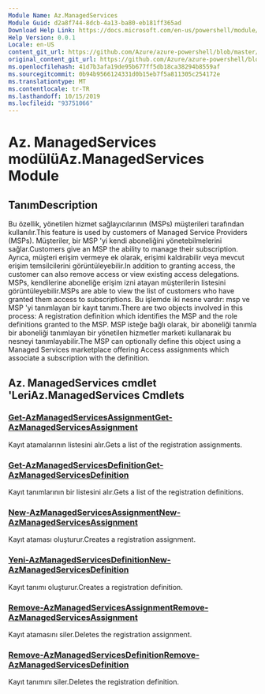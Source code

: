 ```yaml
---
Module Name: Az.ManagedServices
Module Guid: d2a8f744-8dcb-4a13-ba80-eb181ff365ad
Download Help Link: https://docs.microsoft.com/en-us/powershell/module/az.managedservices
Help Version: 0.0.1
Locale: en-US
content_git_url: https://github.com/Azure/azure-powershell/blob/master/src/ManagedServices/ManagedServices/help/Az.ManagedServices.md
original_content_git_url: https://github.com/Azure/azure-powershell/blob/master/src/ManagedServices/ManagedServices/help/Az.ManagedServices.md
ms.openlocfilehash: 41d7b3afa19de95b677ff5db18ca38294b8559af
ms.sourcegitcommit: 0b94b9566124331d0b15eb7f5a811305c254172e
ms.translationtype: MT
ms.contentlocale: tr-TR
ms.lasthandoff: 10/15/2019
ms.locfileid: "93751066"
---
```

# <span data-ttu-id="d7ecc-101">Az. ManagedServices modülü</span><span class="sxs-lookup"><span data-stu-id="d7ecc-101">Az.ManagedServices Module</span></span>
## <span data-ttu-id="d7ecc-102">Tanım</span><span class="sxs-lookup"><span data-stu-id="d7ecc-102">Description</span></span>
<span data-ttu-id="d7ecc-103">Bu özellik, yönetilen hizmet sağlayıcılarının (MSPs) müşterileri tarafından kullanılır.</span><span class="sxs-lookup"><span data-stu-id="d7ecc-103">This feature is used by customers of Managed Service Providers (MSPs).</span></span> <span data-ttu-id="d7ecc-104">Müşteriler, bir MSP 'yi kendi aboneliğini yönetebilmelerini sağlar.</span><span class="sxs-lookup"><span data-stu-id="d7ecc-104">Customers give an MSP the ability to manage their subscription.</span></span> <span data-ttu-id="d7ecc-105">Ayrıca, müşteri erişim vermeye ek olarak, erişimi kaldırabilir veya mevcut erişim temsilcilerini görüntüleyebilir.</span><span class="sxs-lookup"><span data-stu-id="d7ecc-105">In addition to granting access, the customer can also remove access or view existing access delegations.</span></span> <span data-ttu-id="d7ecc-106">MSPs, kendilerine aboneliğe erişim izni atayan müşterilerin listesini görüntüleyebilir.</span><span class="sxs-lookup"><span data-stu-id="d7ecc-106">MSPs are able to view the list of customers who have granted them access to subscriptions.</span></span> <span data-ttu-id="d7ecc-107">Bu işlemde iki nesne vardır: msp ve MSP 'yi tanımlayan bir kayıt tanımı.</span><span class="sxs-lookup"><span data-stu-id="d7ecc-107">There are two objects involved in this process: A registration definition which identifies the MSP and the role definitions granted to the MSP.</span></span> <span data-ttu-id="d7ecc-108">MSP isteğe bağlı olarak, bir aboneliği tanımla bir aboneliği tanımlayan bir yönetilen hizmetler marketi kullanarak bu nesneyi tanımlayabilir.</span><span class="sxs-lookup"><span data-stu-id="d7ecc-108">The MSP can optionally define this object using a Managed Services marketplace offering Access assignments which associate a subscription with the definition.</span></span>

## <span data-ttu-id="d7ecc-109">Az. ManagedServices cmdlet 'Leri</span><span class="sxs-lookup"><span data-stu-id="d7ecc-109">Az.ManagedServices Cmdlets</span></span>
### [<span data-ttu-id="d7ecc-110">Get-AzManagedServicesAssignment</span><span class="sxs-lookup"><span data-stu-id="d7ecc-110">Get-AzManagedServicesAssignment</span></span>](Get-AzManagedServicesAssignment.md)
<span data-ttu-id="d7ecc-111">Kayıt atamalarının listesini alır.</span><span class="sxs-lookup"><span data-stu-id="d7ecc-111">Gets a list of the registration assignments.</span></span>

### [<span data-ttu-id="d7ecc-112">Get-AzManagedServicesDefinition</span><span class="sxs-lookup"><span data-stu-id="d7ecc-112">Get-AzManagedServicesDefinition</span></span>](Get-AzManagedServicesDefinition.md)
<span data-ttu-id="d7ecc-113">Kayıt tanımlarının bir listesini alır.</span><span class="sxs-lookup"><span data-stu-id="d7ecc-113">Gets a list of the registration definitions.</span></span>

### [<span data-ttu-id="d7ecc-114">New-AzManagedServicesAssignment</span><span class="sxs-lookup"><span data-stu-id="d7ecc-114">New-AzManagedServicesAssignment</span></span>](New-AzManagedServicesAssignment.md)
<span data-ttu-id="d7ecc-115">Kayıt ataması oluşturur.</span><span class="sxs-lookup"><span data-stu-id="d7ecc-115">Creates a registration assignment.</span></span>

### [<span data-ttu-id="d7ecc-116">Yeni-AzManagedServicesDefinition</span><span class="sxs-lookup"><span data-stu-id="d7ecc-116">New-AzManagedServicesDefinition</span></span>](New-AzManagedServicesDefinition.md)
<span data-ttu-id="d7ecc-117">Kayıt tanımı oluşturur.</span><span class="sxs-lookup"><span data-stu-id="d7ecc-117">Creates a registration definition.</span></span>

### [<span data-ttu-id="d7ecc-118">Remove-AzManagedServicesAssignment</span><span class="sxs-lookup"><span data-stu-id="d7ecc-118">Remove-AzManagedServicesAssignment</span></span>](Remove-AzManagedServicesAssignment.md)
<span data-ttu-id="d7ecc-119">Kayıt atamasını siler.</span><span class="sxs-lookup"><span data-stu-id="d7ecc-119">Deletes the registration assignment.</span></span>

### [<span data-ttu-id="d7ecc-120">Remove-AzManagedServicesDefinition</span><span class="sxs-lookup"><span data-stu-id="d7ecc-120">Remove-AzManagedServicesDefinition</span></span>](Remove-AzManagedServicesDefinition.md)
<span data-ttu-id="d7ecc-121">Kayıt tanımını siler.</span><span class="sxs-lookup"><span data-stu-id="d7ecc-121">Deletes the registration definition.</span></span>

